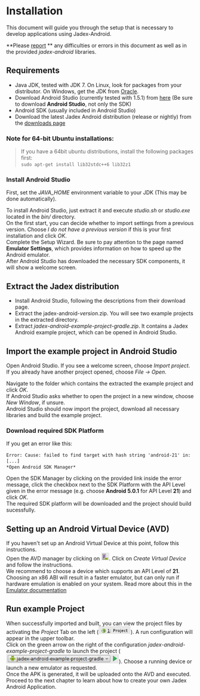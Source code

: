 # Installation

This document will guide you through the setup that is necessary to develop applications using Jadex-Android.

**Please [report](http://sourceforge.net/projects/jadex/forums/forum/274112) ** any difficulties or errors in this document as well as in the provided *jadex-android* libraries.

## Requirements

- Java JDK, tested with JDK 7. On Linux, look for packages from your distributor. On Windows, get the JDK from [Oracle](http://www.oracle.com/technetwork/java/javase/downloads/index-jsp-138363.html#javasejdk).
- Download Android Studio (currently tested with 1.5.1) from [here](http://developer.android.com/sdk/index.html) (Be sure to download **Android Studio**, not only the SDK)
- Android SDK (usually included in Android Studio)
- Download the latest Jadex Android distribution (release or nightly) from the [downloads page](https://www.activecomponents.org/bin/view/Download/Distributions) 

### **Note for 64-bit Ubuntu installations:**
> If you have a 64bit ubuntu distributions, install the following packages first:  
> ```sudo apt-get install lib32stdc++6 lib32z1```

### Install Android Studio
First, set the *JAVA_HOME* environment variable to your JDK (This may be done automatically).

To install Android Studio, just extract it and execute *studio.sh* or *studio.exe* located in the *bin/* directory.  
On the first start, you can decide whether to import settings from a previous version. Choose *I do not have a previous version* if this is your first installation and click *OK*.  
Complete the Setup Wizard. Be sure to pay attention to the page named **Emulator Settings**, which provides information on how to speed up the Android emulator.  
After Android Studio has downloaded the necessary SDK components, it will show a welcome screen.

## Extract the Jadex distribution

- Install Android Studio, following the descriptions from their download page.
- Extract the jadex-android-*version*.zip. You will see two example projects in the extracted directory.
- Extract *jadex-android-example-project-gradle.zip*. It contains a Jadex Android example project, which can be opened in Android Studio.

## Import the example project in Android Studio

Open Android Studio.
If you see a welcome screen, choose *Import project*.  
If you already have another project opened, choose *File -> Open*.

Navigate to the folder which contains the extracted the example project and click *OK*.  
If Android Studio asks whether to open the project in a new window, choose *New Window*, if unsure.  
Android Studio should now import the project, download all necessary libraries and build the example project.

### Download required SDK Platform
If you get an error like this:

    Error: Cause: failed to find target with hash string 'android-21' in: [...]
    *Open Android SDK Manager*  
Open the SDK Manager by clicking on the provided link inside the error message, click the checkbox next to the SDK Platform with the API Level given in the error message (e.g. choose **Android 5.0.1** for API Level **21**) and click *OK*.  
The required SDK platform will be downloaded and the project should build sucessfully.

## Setting up an Android Virtual Device (AVD)
If you haven't set up an Android Virtual Device at this point, follow this instructions.  
Open the AVD manager by clicking on ![](studio_avd_icon.png). Click on *Create Virtual Device* and follow the instructions.  
We recommend to choose a device which supports an API Level of **21**.  
Choosing an x86 ABI will result in a faster emulator, but can only run if hardware emulation is enabled on your system.
Read more about this in the [Emulator documentation](http://developer.android.com/tools/devices/emulator.html#accel-vm)

## Run example Project

When successfully imported and built, you can view the project files by activating the *Project* Tab on the left (![](studio_project_tab.png)).
A run configuration will appear in the upper toolbar.  
Click on the green arrow on the right of the configuration *jadex-android-example-project-gradle* to launch the project (![](studio_build_config_run.png)). Choose a running device or launch a new emulator as requested.  
Once the APK is generated, it will be uploaded onto the AVD and executed.  
Proceed to the next chapter to learn about how to create your own Jadex Android Application.

